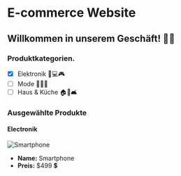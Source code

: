 # E-commerce Website

## Willkommen in unserem Geschäft! 🛒😃

### Produktkategorien.

- [x] Elektronik 📱💻🎮
- [ ] Mode 👗👔👠
- [ ] Haus & Küche 🏠🍴🛋️

### Ausgewählte Produkte

#### Electronik

![Smartphone](https://m.media-amazon.com/images/I/519AlhJGGAL._AC_SX522_.jpg)

- **Name:** Smartphone
- **Preis:** $499 💲
